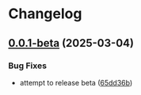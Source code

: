 # Changelog

## [0.0.1-beta](https://github.com/ExpediaGroup/expediagroup-java-sdk/compare/expediagroup-sdk-transport-okhttp-v0.0.0-beta...expediagroup-sdk-transport-okhttp-v0.0.1-beta) (2025-03-04)


### Bug Fixes

* attempt to release beta ([65dd36b](https://github.com/ExpediaGroup/expediagroup-java-sdk/commit/65dd36bdbf5f13ce0b06bb203fe3425bbaf436ff))
